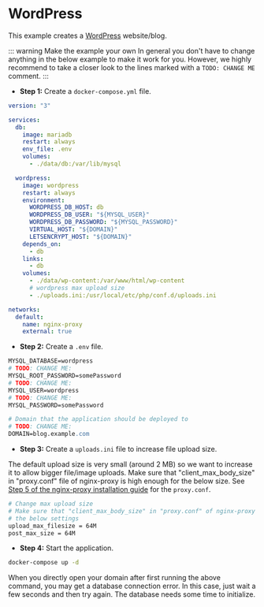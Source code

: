 # WordPress

This example creates a [WordPress](https://wordpress.org/) website/blog.

::: warning Make the example your own
In general you don't have to change anything in the below example to make it work for you. However, we highly recommend to take a closer look to the lines marked with a `TODO: CHANGE ME` comment.
:::

- **Step 1:** Create a `docker-compose.yml` file.

```yaml
version: "3"

services:
  db:
    image: mariadb
    restart: always
    env_file: .env
    volumes:
      - ./data/db:/var/lib/mysql

  wordpress:
    image: wordpress
    restart: always
    environment:
      WORDPRESS_DB_HOST: db
      WORDPRESS_DB_USER: "${MYSQL_USER}"
      WORDPRESS_DB_PASSWORD: "${MYSQL_PASSWORD}"
      VIRTUAL_HOST: "${DOMAIN}"
      LETSENCRYPT_HOST: "${DOMAIN}"
    depends_on:
      - db
    links:
      - db
    volumes:
      - ./data/wp-content:/var/www/html/wp-content
      # wordpress max upload size
      - ./uploads.ini:/usr/local/etc/php/conf.d/uploads.ini

networks:
  default:
    name: nginx-proxy
    external: true
```

- **Step 2:** Create a `.env` file.

```apache
MYSQL_DATABASE=wordpress
# TODO: CHANGE ME:
MYSQL_ROOT_PASSWORD=somePassword
# TODO: CHANGE ME:
MYSQL_USER=wordpress
# TODO: CHANGE ME:
MYSQL_PASSWORD=somePassword

# Domain that the application should be deployed to
# TODO: CHANGE ME:
DOMAIN=blog.example.com
```

- **Step 3:** Create a `uploads.ini` file to increase file upload size.

The default upload size is very small (around 2 MB) so we want to increase it to allow bigger file/image uploads. Make sure that "client_max_body_size" in "proxy.conf" file of nginx-proxy is high enough for the below size. See [Step 5 of the nginx-proxy installation guide](/guide/getting-started#installation) for the `proxy.conf`.

```apache
# Change max upload size
# Make sure that "client_max_body_size" in "proxy.conf" of nginx-proxy is high enough for
# the below settings
upload_max_filesize = 64M
post_max_size = 64M
```

- **Step 4:** Start the application.

```bash
docker-compose up -d
```

When you directly open your domain after first running the above command, you may get a database connection error. In this case, just wait a few seconds and then try again. The database needs some time to initialize.
